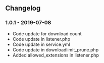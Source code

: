 ## Changelog

### 1.0.1 - 2019-07-08

- Code update for download count
- Code update in listener.php
- Code update in service.yml
- Code update in downloadlimit_prune.php
- Added allowed_extensions in listener.php

